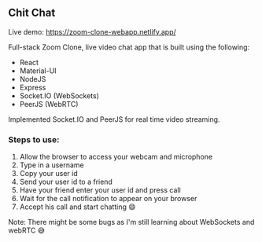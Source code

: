 ## Chit Chat

Live demo: https://zoom-clone-webapp.netlify.app/

Full-stack Zoom Clone, live video chat app that is built using the following:
* React
* Material-UI
* NodeJS
* Express
* Socket.IO (WebSockets)
* PeerJS (WebRTC)

Implemented Socket.IO and PeerJS for real time video streaming. 

### Steps to use:
1. Allow the browser to access your webcam and microphone
2. Type in a username
3. Copy your user id
4. Send your user id to a friend
5. Have your friend enter your user id and press call
6. Wait for the call notification to appear on your browser
7. Accept his call and start chatting :smile:

Note: There might be some bugs as I'm still learning about WebSockets and webRTC :sweat_smile:
